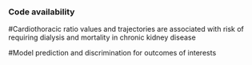 ### Code availability
#Cardiothoracic ratio values and trajectories are associated with risk of requiring dialysis and mortality in chronic kidney disease

#Model prediction and discrimination for outcomes of interests 
